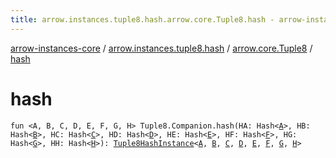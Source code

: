```yaml
---
title: arrow.instances.tuple8.hash.arrow.core.Tuple8.hash - arrow-instances-core
---
```


[arrow-instances-core](../../index.html) / [arrow.instances.tuple8.hash](../index.html) / [arrow.core.Tuple8](index.html) / [hash](./hash.html)

# hash

`fun <A, B, C, D, E, F, G, H> Tuple8.Companion.hash(HA: Hash<`[`A`](hash.html#A)`>, HB: Hash<`[`B`](hash.html#B)`>, HC: Hash<`[`C`](hash.html#C)`>, HD: Hash<`[`D`](hash.html#D)`>, HE: Hash<`[`E`](hash.html#E)`>, HF: Hash<`[`F`](hash.html#F)`>, HG: Hash<`[`G`](hash.html#G)`>, HH: Hash<`[`H`](hash.html#H)`>): `[`Tuple8HashInstance`](../../arrow.instances/-tuple8-hash-instance/index.html)`<`[`A`](hash.html#A)`, `[`B`](hash.html#B)`, `[`C`](hash.html#C)`, `[`D`](hash.html#D)`, `[`E`](hash.html#E)`, `[`F`](hash.html#F)`, `[`G`](hash.html#G)`, `[`H`](hash.html#H)`>`